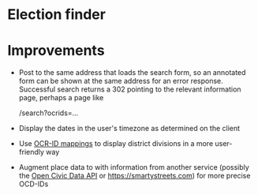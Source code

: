 # Election finder

# Improvements

 + Post to the same address that loads the search form, so an annotated form can
   be shown at the same address for an error response. Successful search returns
   a 302 pointing to the relevant information page, perhaps a page like

      /search?ocrids=...

 + Display the dates in the user's timezone as determined on the client
 + Use
   [OCR-ID mappings](https://github.com/opencivicdata/ocd-division-ids/tree/master/identifiers/country-us)
   to display district divisions in a more user-friendly way
 + Augment place data to with information from another service (possibly the
   [Open Civic Data API](https://github.com/opencivicdata/imago) or
   https://smartystreets.com) for more precise OCD-IDs

